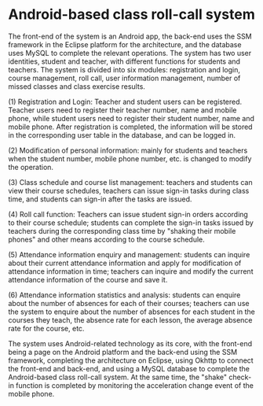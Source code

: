 # Android-based class roll-call system	
 
The front-end of the system is an Android app, the back-end uses the SSM framework in the Eclipse platform for the architecture, and the database uses MySQL to complete the relevant operations. The system has two user identities, student and teacher, with different functions for students and teachers. The system is divided into six modules: registration and login, course management, roll call, user information management, number of missed classes and class exercise results.

(1) Registration and Login: Teacher and student users can be registered. Teacher users need to register their teacher number, name and mobile phone, while student users need to register their student number, name and mobile phone. After registration is completed, the information will be stored in the corresponding user table in the database, and can be logged in.

(2) Modification of personal information: mainly for students and teachers when the student number, mobile phone number, etc. is changed to modify the operation.

(3) Class schedule and course list management: teachers and students can view their course schedules, teachers can issue sign-in tasks during class time, and students can sign-in after the tasks are issued.

(4) Roll call function: Teachers can issue student sign-in orders according to their course schedule; students can complete the sign-in tasks issued by teachers during the corresponding class time by "shaking their mobile phones" and other means according to the course schedule.

(5) Attendance information enquiry and management: students can inquire about their current attendance information and apply for modification of attendance information in time; teachers can inquire and modify the current attendance information of the course and save it.

(6) Attendance information statistics and analysis: students can enquire about the number of absences for each of their courses; teachers can use the system to enquire about the number of absences for each student in the courses they teach, the absence rate for each lesson, the average absence rate for the course, etc.

The system uses Android-related technology as its core, with the front-end being a page on the Android platform and the back-end using the SSM framework, completing the architecture on Eclipse, using Okhttp to connect the front-end and back-end, and using a MySQL database to complete the Android-based class roll-call system. At the same time, the "shake" check-in function is completed by monitoring the acceleration change event of the mobile phone.
